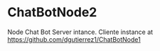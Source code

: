 # ChatBotNode2

Node Chat Bot Server intance. Cliente instance at https://github.com/dgutierrez1/ChatBotNode1

